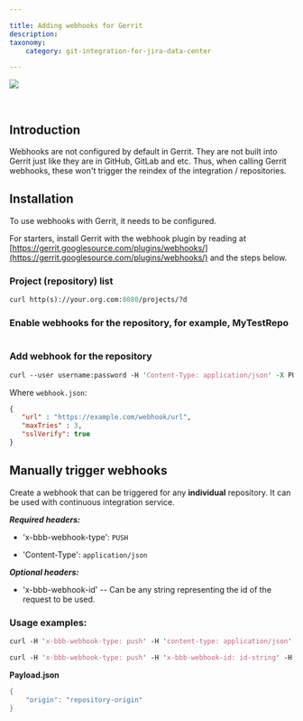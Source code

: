 ```yaml
---

title: Adding webhooks for Gerrit
description:
taxonomy:
    category: git-integration-for-jira-data-center

---
```

![](https://bigbrassband.atlassian.net/wiki/download/thumbnails/1509032414/gerrit-webhook-banner.png?version=1&modificationDate=1618656373661&cacheVersion=1&api=v2&width=510&height=117)

<br>

## Introduction

Webhooks are not configured by default in Gerrit. They are not built into Gerrit just like they are in GitHub, GitLab and etc. Thus, when calling Gerrit webhooks, these won't trigger the reindex of the integration / repositories.

## Installation

To use webhooks with Gerrit, it needs to be configured.

For starters, install Gerrit with the webhook plugin by reading at [https://gerrit.googlesource.com/plugins/webhooks/](https://gerrit.googlesource.com/plugins/webhooks/) and the steps below.

### Project (repository) list

```perl
curl http(s)://your.org.com:8080/projects/?d
```

### Enable webhooks for the repository, for example, MyTestRepo

```perl<br>curl http(s)://your.org.com:8080/config/server/webhooks~projects/MyTestRepo/remotes
```

### Add webhook for the repository

```perl
curl --user username:password -H 'Content-Type: application/json' -X PUT -d @webhook.json http(s)://your.org.com:8080/a/config/server/webhooks~projects/MyTestRepo/remotes/bbb-webhook
```

Where `webhook.json`:

```json
{
   "url" : "https://example.com/webhook/url",
   "maxTries" : 3,
   "sslVerify": true
}
```

## Manually trigger webhooks

Create a webhook that can be triggered for any **individual** repository. It can be used with continuous integration service.

_**Required headers:**_

*   'x-bbb-webhook-type': `PUSH`

*   'Content-Type': `application/json`


_**Optional headers:**_

*   'x-bbb-webhook-id' -- Can be any string representing the id of the request to be used.


### Usage examples:

```perl
curl -H 'x-bbb-webhook-type: push' -H 'content-type: application/json' -X POST -d @payload.json https://webhook/url
```

```perl
curl -H 'x-bbb-webhook-type: push' -H 'x-bbb-webhook-id: id-string' -H 'content-type: application/json' -X POST -d @payload.json https://webhook/url
```

**Payload.json**

```java
{
    "origin": "repository-origin"
}
```

